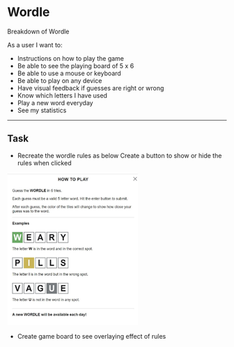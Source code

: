 # Wordle
Breakdown of Wordle

As a user I want to:

- Instructions on how to play the game
- Be able to see the playing board of 5 x 6
- Be able to use a mouse or keyboard
- Be able to play on any device
- Have visual feedback if guesses are right or wrong
- Know which letters I have used
- Play a new word everyday
- See my statistics

---
## Task

- Recreate the wordle rules as below
Create a button to show or hide the rules when clicked

<img src="rules_image.jpg" alt="Snapshot of the Wordle game rules" width=300px height=350px>

- Create game board to see overlaying effect of rules
